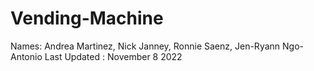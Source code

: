 # Vending-Machine

Names: Andrea Martinez, Nick Janney, Ronnie Saenz, Jen-Ryann Ngo-Antonio
Last Updated : November 8 2022
